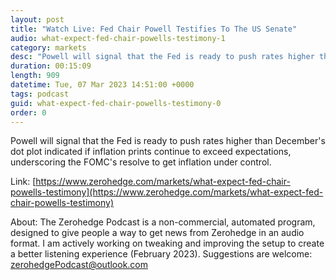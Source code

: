 ```yaml
---
layout: post
title: "Watch Live: Fed Chair Powell Testifies To The US Senate"
audio: what-expect-fed-chair-powells-testimony-1
category: markets
desc: "Powell will signal that the Fed is ready to push rates higher than December's dot plot indicated if inflation prints continue to exceed expectations, underscoring the FOMC's resolve to get inflation under control."
duration: 00:15:09
length: 909
datetime: Tue, 07 Mar 2023 14:51:00 +0000
tags: podcast
guid: what-expect-fed-chair-powells-testimony-0
order: 0
---
```

Powell will signal that the Fed is ready to push rates higher than December's dot plot indicated if inflation prints continue to exceed expectations, underscoring the FOMC's resolve to get inflation under control.

Link: [https://www.zerohedge.com/markets/what-expect-fed-chair-powells-testimony](https://www.zerohedge.com/markets/what-expect-fed-chair-powells-testimony)

About: The Zerohedge Podcast is a non-commercial, automated program, designed to give people a way to get news from Zerohedge in an audio format.  I am actively working on tweaking and improving the setup to create a better listening experience (February 2023).  Suggestions are welcome: [zerohedgePodcast@outlook.com](mailto:zerohedgePodcast@outlook.com)